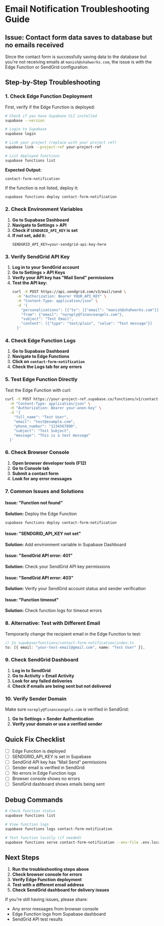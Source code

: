 # Email Notification Troubleshooting Guide

## Issue: Contact form data saves to database but no emails received

Since the contact form is successfully saving data to the database but you're not receiving emails at `manish@shahworks.com`, the issue is with the Edge Function or SendGrid configuration.

## Step-by-Step Troubleshooting

### 1. Check Edge Function Deployment

First, verify if the Edge Function is deployed:

```bash
# Check if you have Supabase CLI installed
supabase --version

# Login to Supabase
supabase login

# Link your project (replace with your project ref)
supabase link --project-ref your-project-ref

# List deployed functions
supabase functions list
```

**Expected Output:**
```
contact-form-notification
```

If the function is not listed, deploy it:
```bash
supabase functions deploy contact-form-notification
```

### 2. Check Environment Variables

1. **Go to Supabase Dashboard**
2. **Navigate to Settings > API**
3. **Check if `SENDGRID_API_KEY` is set**
4. **If not set, add it:**
   ```
   SENDGRID_API_KEY=your-sendgrid-api-key-here
   ```

### 3. Verify SendGrid API Key

1. **Log in to your SendGrid account**
2. **Go to Settings > API Keys**
3. **Verify your API key has "Mail Send" permissions**
4. **Test the API key:**
   ```bash
   curl -X POST https://api.sendgrid.com/v3/mail/send \
     -H "Authorization: Bearer YOUR_API_KEY" \
     -H "Content-Type: application/json" \
     -d '{
       "personalizations": [{"to": [{"email": "manish@shahworks.com"}]}],
       "from": {"email": "noreply@financeangels.com"},
       "subject": "Test Email",
       "content": [{"type": "text/plain", "value": "Test message"}]
     }'
   ```

### 4. Check Edge Function Logs

1. **Go to Supabase Dashboard**
2. **Navigate to Edge Functions**
3. **Click on `contact-form-notification`**
4. **Check the Logs tab for any errors**

### 5. Test Edge Function Directly

Test the Edge Function with curl:

```bash
curl -X POST https://your-project-ref.supabase.co/functions/v1/contact-form-notification \
  -H "Content-Type: application/json" \
  -H "Authorization: Bearer your-anon-key" \
  -d '{
    "full_name": "Test User",
    "email": "test@example.com",
    "phone_number": "1234567890",
    "subject": "Test Subject",
    "message": "This is a test message"
  }'
```

### 6. Check Browser Console

1. **Open browser developer tools (F12)**
2. **Go to Console tab**
3. **Submit a contact form**
4. **Look for any error messages**

### 7. Common Issues and Solutions

#### Issue: "Function not found"
**Solution:** Deploy the Edge Function
```bash
supabase functions deploy contact-form-notification
```

#### Issue: "SENDGRID_API_KEY not set"
**Solution:** Add environment variable in Supabase Dashboard

#### Issue: "SendGrid API error: 401"
**Solution:** Check your SendGrid API key permissions

#### Issue: "SendGrid API error: 403"
**Solution:** Verify your SendGrid account status and sender verification

#### Issue: "Function timeout"
**Solution:** Check function logs for timeout errors

### 8. Alternative: Test with Different Email

Temporarily change the recipient email in the Edge Function to test:

```typescript
// In supabase/functions/contact-form-notification/index.ts
to: [{ email: "your-test-email@gmail.com", name: "Test User" }],
```

### 9. Check SendGrid Dashboard

1. **Log in to SendGrid**
2. **Go to Activity > Email Activity**
3. **Look for any failed deliveries**
4. **Check if emails are being sent but not delivered**

### 10. Verify Sender Domain

Make sure `noreply@financeangels.com` is verified in SendGrid:
1. **Go to Settings > Sender Authentication**
2. **Verify your domain or use a verified sender**

## Quick Fix Checklist

- [ ] Edge Function is deployed
- [ ] SENDGRID_API_KEY is set in Supabase
- [ ] SendGrid API key has "Mail Send" permissions
- [ ] Sender email is verified in SendGrid
- [ ] No errors in Edge Function logs
- [ ] Browser console shows no errors
- [ ] SendGrid dashboard shows emails being sent

## Debug Commands

```bash
# Check function status
supabase functions list

# View function logs
supabase functions logs contact-form-notification

# Test function locally (if needed)
supabase functions serve contact-form-notification --env-file .env.local
```

## Next Steps

1. **Run the troubleshooting steps above**
2. **Check browser console for errors**
3. **Verify Edge Function deployment**
4. **Test with a different email address**
5. **Check SendGrid dashboard for delivery issues**

If you're still having issues, please share:
- Any error messages from browser console
- Edge Function logs from Supabase dashboard
- SendGrid API test results 